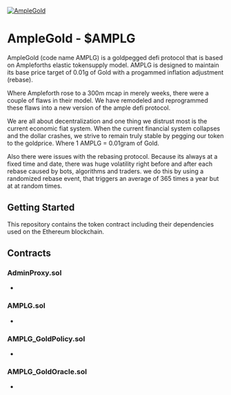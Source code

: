 <a href="http://www.amplegold.io/"><img src="https://avatars1.githubusercontent.com/u/69891050?s=460&u=e6aafe70ba1efe2ebdaf7e04e114615433f77d31&v=4" title="AmpleGold" alt="AmpleGold"></a>

# AmpleGold - $AMPLG

AmpleGold (code name AMPLG) is a goldpegged defi protocol that is based on Ampleforths elastic tokensupply model. AMPLG is designed to maintain its base price target of 0.01g of Gold with a progammed inflation adjustment (rebase).

Where Ampleforth rose to a 300m mcap in merely weeks, there were a couple of flaws in their model. We have remodeled and reprogrammed these flaws into a new version of the ample defi protocol.

We are all about decentralization and one thing we distrust most is the current economic fiat system. When the current financial system collapses and the dollar crashes, we strive to remain truly stable by pegging our token to the goldprice. Where 1 AMPLG = 0.01gram of Gold.

Also there were issues with the rebasing protocol. Because its always at a fixed time and date, there was huge volatility right before and after each rebase caused by bots, algorithms and traders. we do this by using a randomized rebase event, that triggers an average of 365 times a year but at at random times.

## Getting Started

This repository contains the token contract including their dependencies used on the Ethereum blockchain.

## Contracts

### AdminProxy.sol

- 

### AMPLG.sol

-

### AMPLG_GoldPolicy.sol

-
### AMPLG_GoldOracle.sol

-




